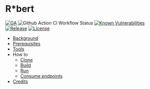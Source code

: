 # R*bert

[![GA](https://img.shields.io/badge/Release-Alpha-darkred)](https://img.shields.io/badge/Release-Alpha-darkred) ![Github Action CI Workflow Status](https://github.com/cf-toolsuite/robert/actions/workflows/ci.yml/badge.svg) [![Known Vulnerabilities](https://snyk.io/test/github/cf-toolsuite/robert/badge.svg?style=plastic)](https://snyk.io/test/github/cf-toolsuite/robert) [![Release](https://jitpack.io/v/cf-toolsuite/robert.svg)](https://jitpack.io/#cf-toolsuite/robert/master-SNAPSHOT) [![License](https://img.shields.io/badge/License-Apache%202.0-blue.svg)](https://opensource.org/licenses/Apache-2.0)

* [Background](docs/BACKGROUND.md)
* [Prerequisites](docs/PREREQUISITES.md)
* [Tools](docs/TOOLS.md)
* How to
  * [Clone](docs/CLONING.md)
  * [Build](docs/BUILD.md)
  * [Run](docs/RUN.md)
  * [Consume endpoints](docs/ENDPOINTS.md)
* [Credits](docs/CREDITS.md)
